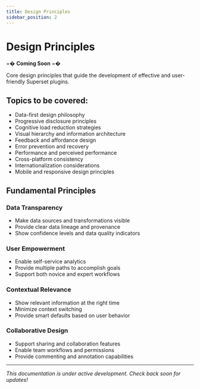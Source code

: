 ```yaml
---
title: Design Principles
sidebar_position: 2
---
```


<!--
Licensed to the Apache Software Foundation (ASF) under one
or more contributor license agreements.  See the NOTICE file
distributed with this work for additional information
regarding copyright ownership.  The ASF licenses this file
to you under the Apache License, Version 2.0 (the
"License"); you may not use this file except in compliance
with the License.  You may obtain a copy of the License at

  http://www.apache.org/licenses/LICENSE-2.0

Unless required by applicable law or agreed to in writing,
software distributed under the License is distributed on an
"AS IS" BASIS, WITHOUT WARRANTIES OR CONDITIONS OF ANY
KIND, either express or implied.  See the License for the
specific language governing permissions and limitations
under the License.
-->

# Design Principles

=� **Coming Soon** =�

Core design principles that guide the development of effective and user-friendly Superset plugins.

## Topics to be covered:

- Data-first design philosophy
- Progressive disclosure principles
- Cognitive load reduction strategies
- Visual hierarchy and information architecture
- Feedback and affordance design
- Error prevention and recovery
- Performance and perceived performance
- Cross-platform consistency
- Internationalization considerations
- Mobile and responsive design principles

## Fundamental Principles

### Data Transparency
- Make data sources and transformations visible
- Provide clear data lineage and provenance
- Show confidence levels and data quality indicators

### User Empowerment
- Enable self-service analytics
- Provide multiple paths to accomplish goals
- Support both novice and expert workflows

### Contextual Relevance
- Show relevant information at the right time
- Minimize context switching
- Provide smart defaults based on user behavior

### Collaborative Design
- Support sharing and collaboration features
- Enable team workflows and permissions
- Provide commenting and annotation capabilities

---

*This documentation is under active development. Check back soon for updates!*
